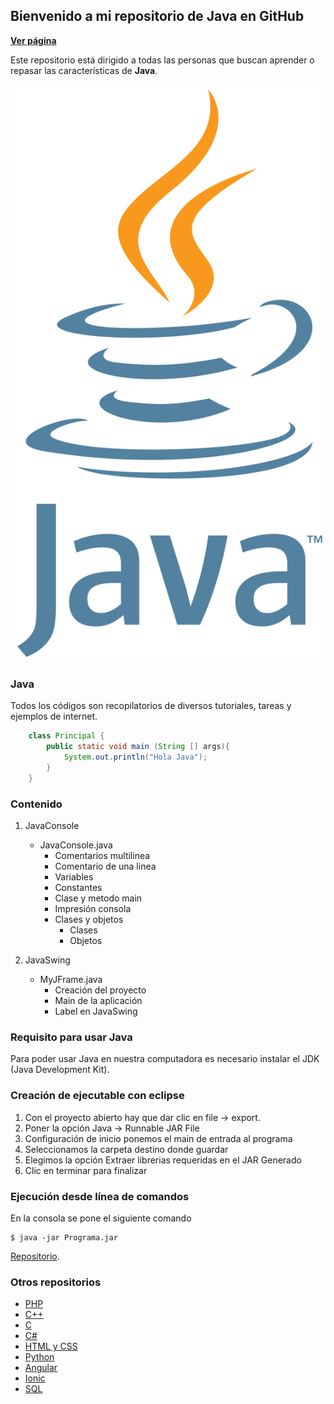 ## Bienvenido a mi repositorio de Java en GitHub

**[Ver página](https://diegoalex24.github.io/Java-examples)**

Este repositorio está dirigido a todas las personas que buscan aprender o repasar las características de **Java**.

![Image Java](https://raw.githubusercontent.com/diegoAlex24/Java-examples/master/Java_logo.png)

### Java
Todos los códigos son recopilatorios de diversos tutoriales, tareas y ejemplos de internet.

```java
    class Principal {
        public static void main (String [] args){
            System.out.println("Hola Java");
        }
    }
```

### Contenido

1. JavaConsole
    * JavaConsole.java
        * Comentarios multilinea
        * Comentario de una linea
        * Variables
        * Constantes
        * Clase y metodo main
        * Impresión consola
        * Clases y objetos
        	*	Clases
        	*	Objetos
        	
2. JavaSwing
    * MyJFrame.java
        * Creación del proyecto
        * Main de la aplicación
        * Label en JavaSwing

### Requisito para usar Java
Para poder usar Java en nuestra computadora es necesario instalar el JDK (Java Development Kit).
		
### Creación de ejecutable con eclipse
1. Con el proyecto abierto hay que dar clic en file -> export.
2. Poner la opción Java -> Runnable JAR File
3. Configuración de inicio ponemos el main de entrada al programa
4. Seleccionamos la carpeta destino donde guardar
5. Elegimos la opción Extraer librerias requeridas en el JAR Generado
6. Clic en terminar para finalizar

### Ejecución desde línea de comandos
En la consola se pone el siguiente comando
```console
$ java -jar Programa.jar
```

[Repositorio](https://github.com/diegoAlex24/Java-examples).

### Otros repositorios
* [PHP](https://diegoalex24.github.io/PHP-examples)
* [C++](https://diegoalex24.github.io/C-Plus-Plus-examples)
* [C](https://diegoalex24.github.io/C-examples)
* [C#](https://diegoalex24.github.io/C-Sharp-examples)
* [HTML y CSS](https://diegoalex24.github.io/HTML-CSS-examples)
* [Python](https://diegoalex24.github.io/Python-examples)
* [Angular](https://diegoalex24.github.io/Angular-examples)
* [Ionic](https://diegoalex24.github.io/Ionic-examples)
* [SQL](https://diegoalex24.github.io/SQL-examples)
